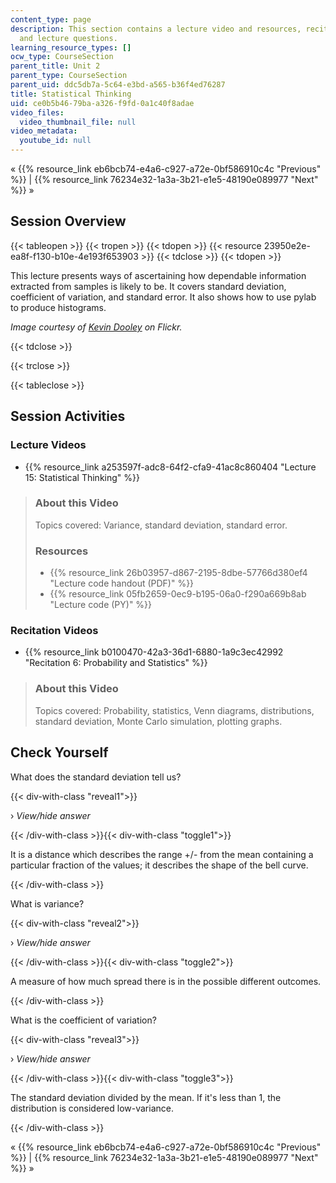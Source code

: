 ```yaml
---
content_type: page
description: This section contains a lecture video and resources, recitation video,
  and lecture questions.
learning_resource_types: []
ocw_type: CourseSection
parent_title: Unit 2
parent_type: CourseSection
parent_uid: ddc5db7a-5c64-e3bd-a565-b36f4ed76287
title: Statistical Thinking
uid: ce0b5b46-79ba-a326-f9fd-0a1c40f8adae
video_files:
  video_thumbnail_file: null
video_metadata:
  youtube_id: null
---
```


« {{% resource_link eb6bcb74-e4a6-c927-a72e-0bf586910c4c "Previous" %}} | {{% resource_link 76234e32-1a3a-3b21-e1e5-48190e089977 "Next" %}} »

Session Overview
----------------

{{< tableopen >}}
{{< tropen >}}
{{< tdopen >}}
{{< resource 23950e2e-ea8f-f130-b10e-4e193f653903 >}}
{{< tdclose >}}
{{< tdopen >}}


This lecture presents ways of ascertaining how dependable information extracted from samples is likely to be. It covers standard deviation, coefficient of variation, and standard error. It also shows how to use pylab to produce histograms.

_Image courtesy of [Kevin Dooley](http://www.flickr.com/photos/pagedooley/866975841/) on Flickr._


{{< tdclose >}}

{{< trclose >}}

{{< tableclose >}}

Session Activities
------------------

### Lecture Videos

*   {{% resource_link a253597f-adc8-64f2-cfa9-41ac8c860404 "Lecture 15: Statistical Thinking" %}}

> ### About this Video
> 
> Topics covered: Variance, standard deviation, standard error.
> 
> ### Resources
> 
> *   {{% resource_link 26b03957-d867-2195-8dbe-57766d380ef4 "Lecture code handout (PDF)" %}}
> *   {{% resource_link 05fb2659-0ec9-b195-06a0-f290a669b8ab "Lecture code (PY)" %}}

### Recitation Videos

*   {{% resource_link b0100470-42a3-36d1-6880-1a9c3ec42992 "Recitation 6: Probability and Statistics" %}}

> ### About this Video
> 
> Topics covered: Probability, statistics, Venn diagrams, distributions, standard deviation, Monte Carlo simulation, plotting graphs.

Check Yourself
--------------

What does the standard deviation tell us?

{{< div-with-class "reveal1">}}

› _View/hide answer_

{{< /div-with-class >}}{{< div-with-class "toggle1">}}

It is a distance which describes the range +/- from the mean containing a particular fraction of the values; it describes the shape of the bell curve.

{{< /div-with-class >}}

What is variance?

{{< div-with-class "reveal2">}}

› _View/hide answer_

{{< /div-with-class >}}{{< div-with-class "toggle2">}}

A measure of how much spread there is in the possible different outcomes.

{{< /div-with-class >}}

What is the coefficient of variation?

{{< div-with-class "reveal3">}}

› _View/hide answer_

{{< /div-with-class >}}{{< div-with-class "toggle3">}}

The standard deviation divided by the mean. If it's less than 1, the distribution is considered low-variance.

{{< /div-with-class >}}

« {{% resource_link eb6bcb74-e4a6-c927-a72e-0bf586910c4c "Previous" %}} | {{% resource_link 76234e32-1a3a-3b21-e1e5-48190e089977 "Next" %}} »